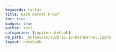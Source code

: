 ```yaml
---
keywords: fastai
title: Bash Kernel Proof
toc: true
badges: true
author: Yuri
categories: [jupyternotebook]
nb_path: _notebooks/2022-11-18-bashkernel.ipynb
layout: notebook
---
```


<!--
#################################################
### THIS FILE WAS AUTOGENERATED! DO NOT EDIT! ###
#################################################
# file to edit: _notebooks/2022-11-18-bashkernel.ipynb
-->

<div class="container" id="notebook-container">
        
</div>
 

